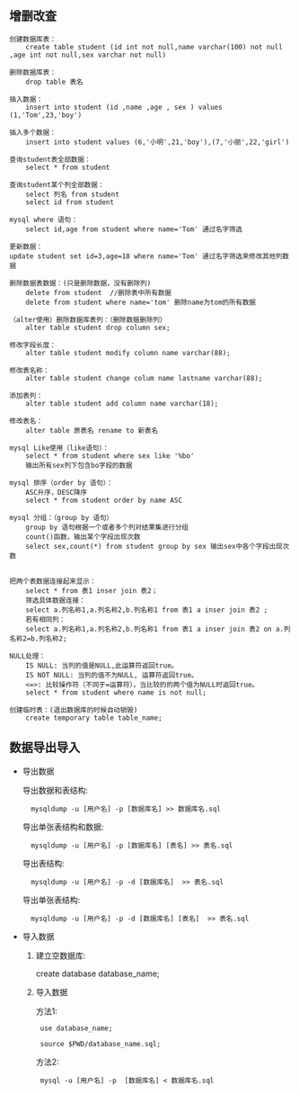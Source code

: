 
## 增删改查
    创建数据库表：
        create table student (id int not null,name varchar(100) not null ,age int not null,sex varchar not null)
    
    删除数据库表：
        drop table 表名
    
    插入数据：
        insert into student (id ,name ,age , sex ) values (1,'Tom',23,'boy')
    
    插入多个数据：
        insert into student values (6,'小明',21,'boy'),(7,'小丽',22,'girl')
    
    查询student表全部数据：
        select * from student
    
    查询student某个列全部数据：
        select 列名 from student
        select id from student
    
    mysql where 语句：
        select id,age from student where name='Tom' 通过名字筛选
    
    更新数据：
    update student set id=3,age=18 where name='Tom' 通过名字筛选来修改其他列数据
    
    删除数据表数据：(只是删除数据，没有删除列)
        delete from student  //删除表中所有数据
        delete from student where name='tom' 删除name为tom的所有数据
    
    （alter使用）删除数据库表列：（删除数据删除列）
        alter table student drop column sex;
    
    修改字段长度：
        alter table student modify column name varchar(88);
    
    修改表名称：
        alter table student change colum name lastname varchar(88);
    
    添加表列：
        alter table student add column name varchar(18);
    
    修改表名：
        alter table 原表名 rename to 新表名
    
    mysql Like使用（like语句）：
        select * from student where sex like '%bo'
        输出所有sex列下包含bo字段的数据
    
    mysql 排序（order by 语句）：
        ASC升序，DESC降序
        select * from student order by name ASC
    
    mysql 分组：（group by 语句）
        group by 语句根据一个或者多个列对结果集进行分组
        count()函数，输出某个字段出现次数
        select sex,count(*) from student group by sex 输出sex中各个字段出现次数
    
    
    把两个表数据连接起来显示：
        select * from 表1 inser join 表2；
        筛选具体数据连接：
        select a.列名称1,a.列名称2,b.列名称1 from 表1 a inser join 表2 ;
        若有相同列：
        select a.列名称1,a.列名称2,b.列名称1 from 表1 a inser join 表2 on a.列名称2=b.列名称2;
    
    NULL处理：
        IS NULL: 当列的值是NULL,此运算符返回true。
        IS NOT NULL: 当列的值不为NULL, 运算符返回true。
        <=>: 比较操作符（不同于=运算符），当比较的的两个值为NULL时返回true。
        select * from student where name is not null;
    
    创建临时表：(退出数据库的时候自动销毁)
        create temporary table table_name;

## 数据导出导入

- 导出数据
    
    导出数据和表结构: 
        
        mysqldump -u [用户名] -p [数据库名] >> 数据库名.sql
    
    导出单张表结构和数据:
        
        mysqldump -u [用户名] -p [数据库名] [表名] >> 表名.sql
    
    导出表结构:
        
        mysqldump -u [用户名] -p -d [数据库名]  >> 表名.sql
    
    导出单张表结构:
        
        mysqldump -u [用户名] -p -d [数据库名] [表名]  >> 表名.sql    


- 导入数据            
    
    1. 建立空数据库:
        
        create database database_name;
        
    2. 导入数据
        
        方法1:
            
            use database_name;
            
            source $PWD/database_name.sql;
            
        方法2:
        
            mysql -u [用户名] -p  [数据库名] < 数据库名.sql
                